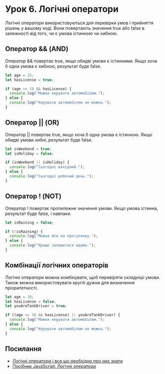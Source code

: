 # Урок 6. Логічні оператори

Логічні оператори використовуються для перевірки умов і прийняття рішень у вашому коді. Вони повертають значення true або false в залежності від того, чи є умова істинною чи хибною.

## Оператор && (AND)

Оператор && повертає true, якщо обидві умови є істинними. Якщо хоча б одна умова є хибною, результат буде false.

```typescript
let age = 25;
let hasLicense = true;

if (age >= 18 && hasLicense) {
  console.log("Можна керувати автомобілем.");
} else {
  console.log("Керувати автомобілем не можна.");
}
```

## Оператор || (OR)

Оператор || повертає true, якщо хоча б одна умова є істинною. Якщо обидві умови хибні, результат буде false.

```typescript
let isWeekend = true;
let isHoliday = false;

if (isWeekend || isHoliday) {
  console.log("Сьогодні вихідний.");
} else {
  console.log("Сьогодні робочий день.");
}
```

## Оператор ! (NOT)

Оператор ! повертає протилежне значення умови. Якщо умова істинна, результат буде false, і навпаки.

```typescript
let isRaining = false;

if (!isRaining) {
  console.log("Можна йти на прогулянку.");
} else {
  console.log("Краще залишитися вдома.");
}
```

## Комбінації логічних операторів

Логічні оператори можна комбінувати, щоб перевіряти складніші умови. Також можна використовувати круглі дужки для визначення пріоритетності.

```typescript
let age = 20;
let hasLicense = false;
let youAreTankDriver = true;

if ((age >= 18 && hasLicense) || youAreTankDriver) {
  console.log("Можна керувати автомобілем.");
} else {
  console.log("Керувати автомобілем не можна.");
}
```

## Посилання

- [Логічні оператори і все що необхідно про них знати](https://www.youtube.com/watch?v=Nn79iOFiBuY)
- [Посібник JavaScript: Логічні оператори](https://uk.javascript.info/logical-operators)